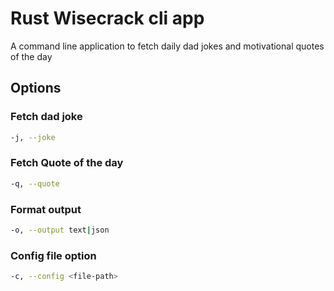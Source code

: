 # Rust Wisecrack cli app

A command line application to fetch daily dad jokes and motivational quotes of the day

## Options

### Fetch dad joke

```sh
-j, --joke
```

### Fetch Quote of the day

```sh
-q, --quote
```

### Format output

```sh
-o, --output text|json
```

### Config file option

```sh
-c, --config <file-path>
```
